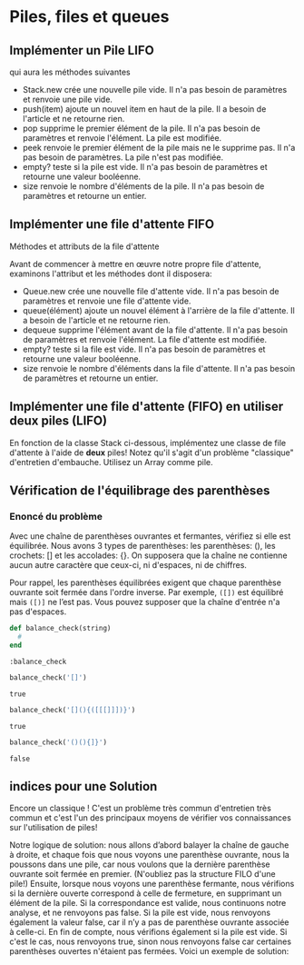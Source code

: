 
# Piles, files et queues

## Implémenter un Pile LIFO

qui aura les méthodes suivantes

* Stack.new crée une nouvelle pile vide. Il n'a pas besoin de paramètres et renvoie une pile vide. 
* push(item) ajoute un nouvel item en haut de la pile. Il a besoin de l'article et ne retourne rien. 
* pop supprime le premier élément de la pile. Il n'a pas besoin de paramètres et renvoie l'élément. La pile est modifiée. 
* peek renvoie le premier élément de la pile mais ne le supprime pas. Il n'a pas besoin de paramètres. La pile n'est pas modifiée. 
* empty? teste si la pile est vide. Il n'a pas besoin de paramètres et retourne une valeur booléenne. 
* size renvoie le nombre d'éléments de la pile. Il n'a pas besoin de paramètres et retourne un entier.

## Implémenter une file d'attente FIFO

Méthodes et attributs de la file d'attente

Avant de commencer à mettre en œuvre notre propre file d'attente, examinons l'attribut et les méthodes dont il disposera: 

* Queue.new crée une nouvelle file d'attente vide. Il n'a pas besoin de paramètres et renvoie une file d'attente vide. 
* queue(élément) ajoute un nouvel élément à l'arrière de la file d'attente. Il a besoin de l'article et ne retourne rien. 
* dequeue supprime l'élément avant de la file d'attente. Il n'a pas besoin de paramètres et renvoie l'élément. La file d'attente est modifiée. 
* empty? teste si la file est vide. Il n'a pas besoin de paramètres et retourne une valeur booléenne. 
* size  renvoie le nombre d'éléments dans la file d'attente. Il n'a pas besoin de paramètres et retourne un entier.

## Implémenter une file d'attente (FIFO) en utiliser deux piles (LIFO)

En fonction de la classe Stack ci-dessous, implémentez une classe de file d'attente à l'aide de **deux** piles! Notez qu'il s'agit d'un problème "classique" d'entretien d'embauche. Utilisez un Array comme pile.

## Vérification de l'équilibrage des parenthèses  

### Enoncé du problème

Avec une chaîne de parenthèses ouvrantes et fermantes, vérifiez si elle est équilibrée. Nous avons 3 types de parenthèses: les parenthèses: (), les crochets: [] et les accolades: {}. On supposera que la chaîne ne contienne aucun autre caractère que ceux-ci, ni d'espaces, ni de chiffres. 

Pour rappel, les parenthèses équilibrées exigent que chaque parenthèse ouvrante soit fermée dans l'ordre inverse. Par exemple, `([])` est équilibré mais `([)]` ne l’est pas. Vous pouvez supposer que la chaîne d'entrée n'a pas d'espaces. 




```ruby
def balance_check(string)
  #
end
```




    :balance_check




```ruby
balance_check('[]')
```




    true




```ruby
balance_check('[](){([[[]]])}')
```




    true




```ruby
balance_check('()(){]}')
```




    false



## indices pour une Solution 

Encore un classique ! C'est un problème très commun d'entretien très commun et c'est l'un des principaux moyens de vérifier vos connaissances sur l'utilisation de piles! 

Notre logique de solution: nous allons d’abord balayer la chaîne de gauche à droite, et chaque fois que nous voyons une parenthèse ouvrante, nous la poussons dans une pile, car nous voulons que la dernière parenthèse ouvrante soit fermée en premier. (N'oubliez pas la structure FILO d'une pile!) Ensuite, lorsque nous voyons une parenthèse fermante, nous vérifions si la dernière ouverte correspond à celle de fermeture, en supprimant un élément de la pile. Si la correspondance est valide, nous continuons notre analyse, et ne renvoyons pas false. Si la pile est vide, nous renvoyons également la valeur false, car il n’y a pas de parenthèse ouvrante associée à celle-ci. En fin de compte, nous vérifions également si la pile est vide. Si c'est le cas, nous renvoyons true, sinon nous renvoyons false car certaines parenthèses ouvertes n'étaient pas fermées. Voici un exemple de solution:
